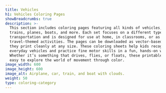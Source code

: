 ```yaml
---
title: Vehicles
h1: Vehicles Coloring Pages
showBreadcrumbs: true
description: >-
  This section includes coloring pages featuring all kinds of vehicles, cars,
  trains, planes, boats, and more. Each set focuses on a different type of
  transportation and is designed for use at home, in classrooms, or as part of
  travel-themed activities. The pages can be downloaded as vector-based PDFs, so
  they print cleanly at any size. These coloring sheets help kids recognize
  everyday vehicles and practice fine motor skills in a fun, hands-on way.
  Whether it’s something that drives, flies, or floats, these printables make it
  easy to explore the world of movement through color.
image_width: 600
image_height: 600
image_alt: Airplane, car, train, and boat with clouds.
weight: 50
type: coloring-category
---
```


